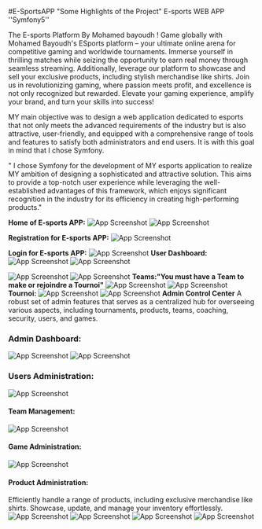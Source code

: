 #E-SportsAPP "Some Highlights of the Project"
 E-sports WEB APP ''Symfony5'' 
 
The E-sports Platform By Mohamed bayoudh !
Game globally with Mohamed Bayoudh's ESports platform – your ultimate online arena for competitive gaming and worldwide tournaments. Immerse yourself in thrilling matches while seizing the opportunity to earn real money through seamless streaming. Additionally, leverage our platform to showcase and sell your exclusive products, including stylish merchandise like shirts. Join us in revolutionizing gaming, where passion meets profit, and excellence is not only recognized but rewarded. Elevate your gaming experience, amplify your brand, and turn your skills into success!


MY main objective was to design a web application dedicated to esports that not only meets the advanced requirements of the industry but is also attractive, user-friendly, and equipped with a comprehensive range of tools and features to satisfy both administrators and end users. It is with this goal in mind that I chose Symfony.

" I chose Symfony for the development of MY esports application to realize MY ambition of designing a sophisticated and attractive solution. This aims to provide a top-notch user experience while leveraging the well-established advantages of this framework, which enjoys significant recognition in the industry for its efficiency in creating high-performing products."

**Home of E-sports APP:**
![App Screenshot](./capture/ACCUEIL.png)
![App Screenshot](./capture/about.png)

**Registration for E-sports APP:**
![App Screenshot](./capture/INSCRIPTION.png)

**Login for E-sports APP:**
![App Screenshot](./capture/LOGIN.png)
**User Dashboard:**
![App Screenshot](./capture/userdach.png)
![App Screenshot](./capture/userdach3.png)

![App Screenshot](./capture/userdach4.png)
![App Screenshot](./capture/wallet.png)
**Teams:"You must have a Team to make or rejoindre a Tournoi"**
![App Screenshot](./capture/teams.png)
![App Screenshot](./capture/maketeam.png)
**Tournoi:**
![App Screenshot](./capture/tournoi.png)
![App Screenshot](./capture/maketournoi.png)
**Admin Control Center**
A robust set of admin features that serves as a centralized hub for overseeing various aspects, including tournaments, products, teams, coaching, security, users, and games.

### Admin Dashboard:
![App Screenshot](./capture/admindach.png)
![App Screenshot](./capture/admindach4.png)
### Users Administration:
![App Screenshot](./capture/admindach2.png)
#### Team Management:
![App Screenshot](./capture/adminteams.png)
#### Game Administration:
![App Screenshot](./capture/admingames.png)

#### Product Administration:
Efficiently handle a range of products, including exclusive merchandise like shirts. Showcase, update, and manage your inventory effortlessly.
![App Screenshot](./capture/adminproduit.png)
![App Screenshot](./capture/adminproduit1.png)
![App Screenshot](./capture/produit.png)
![App Screenshot](./capture/produitadmin.png)



